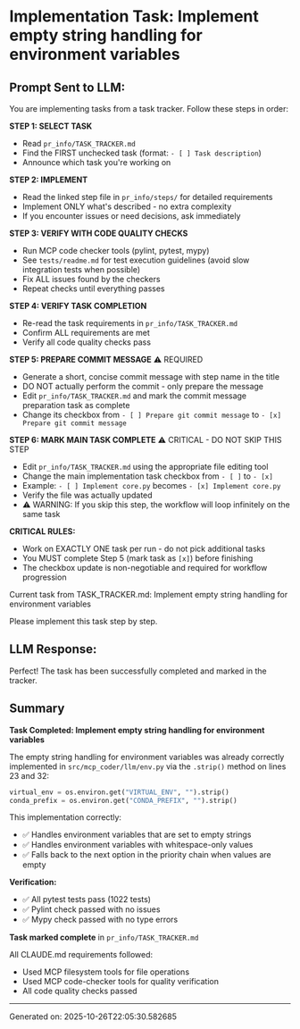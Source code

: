 # Implementation Task: Implement empty string handling for environment variables

## Prompt Sent to LLM:
You are implementing tasks from a task tracker. Follow these steps in order:

**STEP 1: SELECT TASK**
- Read `pr_info/TASK_TRACKER.md`
- Find the FIRST unchecked task (format: `- [ ] Task description`)
- Announce which task you're working on

**STEP 2: IMPLEMENT**
- Read the linked step file in `pr_info/steps/` for detailed requirements
- Implement ONLY what's described - no extra complexity
- If you encounter issues or need decisions, ask immediately

**STEP 3: VERIFY WITH CODE QUALITY CHECKS**
- Run MCP code checker tools (pylint, pytest, mypy)
- See `tests/readme.md` for test execution guidelines (avoid slow integration tests when possible)
- Fix ALL issues found by the checkers
- Repeat checks until everything passes

**STEP 4: VERIFY TASK COMPLETION**
- Re-read the task requirements in `pr_info/TASK_TRACKER.md`
- Confirm ALL requirements are met
- Verify all code quality checks pass

**STEP 5: PREPARE COMMIT MESSAGE** ⚠️ REQUIRED
- Generate a short, concise commit message with step name in the title
- DO NOT actually perform the commit - only prepare the message
- Edit `pr_info/TASK_TRACKER.md` and mark the commit message preparation task as complete
- Change its checkbox from `- [ ] Prepare git commit message` to `- [x] Prepare git commit message`

**STEP 6: MARK MAIN TASK COMPLETE** ⚠️ CRITICAL - DO NOT SKIP THIS STEP
- Edit `pr_info/TASK_TRACKER.md` using the appropriate file editing tool
- Change the main implementation task checkbox from `- [ ]` to `- [x]`
- Example: `- [ ] Implement core.py` becomes `- [x] Implement core.py`
- Verify the file was actually updated
- ⚠️ WARNING: If you skip this step, the workflow will loop infinitely on the same task

**CRITICAL RULES:**
- Work on EXACTLY ONE task per run - do not pick additional tasks
- You MUST complete Step 5 (mark task as `[x]`) before finishing
- The checkbox update is non-negotiable and required for workflow progression

Current task from TASK_TRACKER.md: Implement empty string handling for environment variables

Please implement this task step by step.

## LLM Response:
Perfect! The task has been successfully completed and marked in the tracker. 

## Summary

**Task Completed: Implement empty string handling for environment variables**

The empty string handling for environment variables was already correctly implemented in `src/mcp_coder/llm/env.py` via the `.strip()` method on lines 23 and 32:

```python
virtual_env = os.environ.get("VIRTUAL_ENV", "").strip()
conda_prefix = os.environ.get("CONDA_PREFIX", "").strip()
```

This implementation correctly:
- ✅ Handles environment variables that are set to empty strings
- ✅ Handles environment variables with whitespace-only values
- ✅ Falls back to the next option in the priority chain when values are empty

**Verification:**
- ✅ All pytest tests pass (1022 tests)
- ✅ Pylint check passed with no issues
- ✅ Mypy check passed with no type errors

**Task marked complete** in `pr_info/TASK_TRACKER.md`

All CLAUDE.md requirements followed:
- Used MCP filesystem tools for file operations
- Used MCP code-checker tools for quality verification
- All code quality checks passed

---
Generated on: 2025-10-26T22:05:30.582685